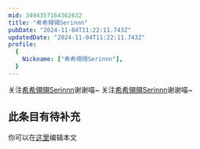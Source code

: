 ```yaml
---
mid: 3494357164362632
title: "希希翎翎Serinnn"
pubDate: "2024-11-04T11:22:11.743Z"
updatedDate: "2024-11-04T11:22:11.743Z"
profile:
  {
    Nickname: ["希希翎翎Serinnn"],
  }
---
```


关注[希希翎翎Serinnn](https://space.bilibili.com/3494357164362632)谢谢喵~ 关注[希希翎翎Serinnn](https://space.bilibili.com/3494357164362632)谢谢喵~

## 此条目有待补充
你可以在[这里](https://github.com/Yuhanawa/VTuber.ICU/edit/master/src/content/v/希希翎翎Serinnn/index.md)编辑本文
